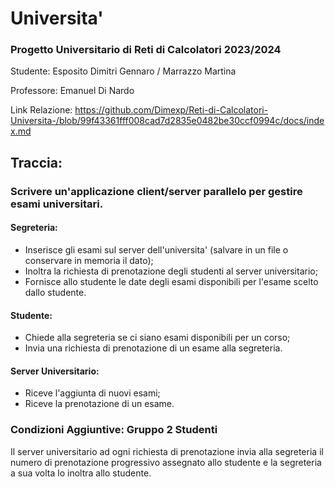 # Universita'

### Progetto Universitario di Reti di Calcolatori 2023/2024

Studente: Esposito Dimitri Gennaro / Marrazzo Martina

Professore: Emanuel Di Nardo

Link Relazione: https://github.com/Dimexp/Reti-di-Calcolatori-Universita-/blob/99f43361fff008cad7d2835e0482be30ccf0994c/docs/index.md

## Traccia:

### Scrivere un'applicazione client/server parallelo per gestire esami universitari.

#### Segreteria:

- Inserisce gli esami sul server dell'universita' (salvare in un file o conservare in memoria il dato);
- Inoltra la richiesta di prenotazione degli studenti al server universitario;
- Fornisce allo studente le date degli esami disponibili per l'esame scelto dallo studente.

#### Studente:

- Chiede alla segreteria se ci siano esami disponibili per un corso;
- Invia una richiesta di prenotazione di un esame alla segreteria.

#### Server Universitario:

- Riceve l'aggiunta di nuovi esami;
- Riceve la prenotazione di un esame.

### Condizioni Aggiuntive: Gruppo 2 Studenti

Il server universitario ad ogni richiesta di prenotazione invia alla segreteria il numero di prenotazione progressivo
assegnato allo studente e la segreteria a sua volta lo inoltra allo studente.
